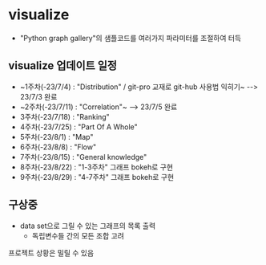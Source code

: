 # visualize
- "Python graph gallery"의 샘플코드를 여러가지 파라미터를 조절하여 터득

## visualize 업데이트 일정
- ~1주차(-23/7/4) : "Distribution" / git-pro 교재로 git-hub 사용법 익히기~  --> 23/7/3 완료
- ~2주차(-23/7/11) : "Correlation"~ --> 23/7/5 완료
- 3주차(-23/7/18) : "Ranking"
- 4주차(-23/7/25) : "Part Of A Whole"
- 5주차(-23/8/1) : "Map"
- 6주차(-23/8/8) : "Flow"
- 7주차(-23/8/15) : "General knowledge"
- 8주차(-23/8/22) : "1-3주차" 그래프 bokeh로 구현
- 9주차(-23/8/29) : "4-7주차" 그래프 bokeh로 구현

## 구상중
- data set으로 그릴 수 있는 그래프의 목록 출력
  - 독립변수들 간의 모든 조합 고려

프로젝트 상황은 밀릴 수 있음
